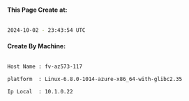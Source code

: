 
   
#### This Page Create at:

```bash

2024-10-02 - 23:43:54 UTC

```

#### Create By Machine:

```bash

Host Name : fv-az573-117

platform  : Linux-6.8.0-1014-azure-x86_64-with-glibc2.35

Ip Local  : 10.1.0.22

```

